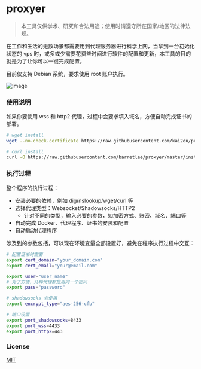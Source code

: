 # proxyer

> 本工具仅供学术、研究和合法用途；使用时请遵守所在国家/地区的法律法规。

在工作和生活的无数场景都需要用到代理服务器进行科学上网，当拿到一台初始化状态的 vps 时，或多或少需要花费些时间进行软件的配置和更新，本工具的目的就是为了让你可以一键完成配置。

目前仅支持 Debian 系统，要求使用 root 账户执行。

![image](https://user-images.githubusercontent.com/2698003/229393195-3b1133b3-122b-4f77-a666-4a86a040831a.png)


### 使用说明

如果你要使用 wss 和 http2 代理，过程中会要求填入域名，方便自动完成证书的部署。

```bash
# wget install 
wget --no-check-certificate https://raw.githubusercontent.com/kai2ou/proxyer/master/install.sh && chmod +x install.sh && sudo ./install.sh

# curl install
curl -O https://raw.githubusercontent.com/barretlee/proxyer/master/install.sh && chmod +x install.sh && sudo ./install.sh
```


### 执行过程

整个程序的执行过程：

- 安装必要的依赖，例如 dig/nslookup/wget/curl 等
- 选择代理类型：Websocket/Shadowsocks/HTTP2
  - 针对不同的类型，输入必要的参数，如加密方式、账密、域名、端口等
- 自动完成 Docker、代理程序、证书的安装和配置
- 自动启动代理程序

涉及到的参数包括，可以现在环境变量全部设置好，避免在程序执行过程中交互：

```bash
# 配置证书时需要
export cert_domain="your_domain.com"
export cert_email="your@email.com"

export user="user_name"
# 为了方便，几种代理都是用同一个密码
export pass="password"

# shadowsocks 会使用
export encrypt_type="aes-256-cfb"

# 端口设置
export port_shadowsocks=8433
export port_wss=4433
export port_http2=443
```

### License

[MIT](./LICENSE)
